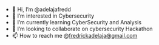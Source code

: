 - 👋 Hi, I’m @adelajafredd
- 👀 I’m interested in Cybersecurity 
- 🌱 I’m currently learning CyberSecurity and Analysis 
- 💞️ I’m looking to collaborate on cybersecurity Hackathon 
- 📫 How to reach me @fredrickadelaja@gmail.com

<!---
adelajafredd/adelajafredd is a ✨ special ✨ repository because its `README.md` (this file) appears on your GitHub profile.
You can click the Preview link to take a look at your changes.
--->
